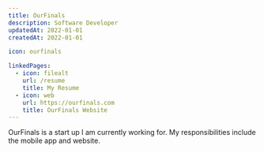 ```yaml
---
title: OurFinals
description: Software Developer
updatedAt: 2022-01-01
createdAt: 2022-01-01

icon: ourfinals

linkedPages:
  - icon: filealt
    url: /resume
    title: My Resume
  - icon: web
    url: https://ourfinals.com
    title: OurFinals Website
---
```


OurFinals is a start up I am currently working for. My responsibilities include the mobile app and website.